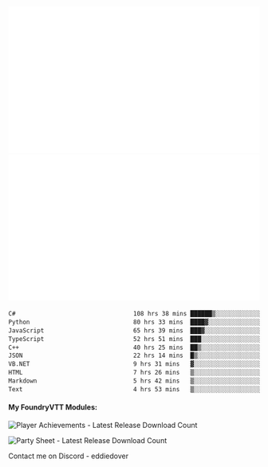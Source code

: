 
![](https://raw.githubusercontent.com/eddiedover/ghstats/master/generated/overview.svg)
![](https://raw.githubusercontent.com/eddiedover/ghstats/master/generated/languages.svg)

<!--START_SECTION:waka-->

```txt
C#                                 108 hrs 38 mins ██████▒░░░░░░░░░░░░░░░░░░   25.17 %
Python                             80 hrs 33 mins  ████▓░░░░░░░░░░░░░░░░░░░░   18.66 %
JavaScript                         65 hrs 39 mins  ███▓░░░░░░░░░░░░░░░░░░░░░   15.21 %
TypeScript                         52 hrs 51 mins  ███░░░░░░░░░░░░░░░░░░░░░░   12.24 %
C++                                40 hrs 25 mins  ██▒░░░░░░░░░░░░░░░░░░░░░░   09.36 %
JSON                               22 hrs 14 mins  █▒░░░░░░░░░░░░░░░░░░░░░░░   05.15 %
VB.NET                             9 hrs 31 mins   ▓░░░░░░░░░░░░░░░░░░░░░░░░   02.21 %
HTML                               7 hrs 26 mins   ▒░░░░░░░░░░░░░░░░░░░░░░░░   01.72 %
Markdown                           5 hrs 42 mins   ▒░░░░░░░░░░░░░░░░░░░░░░░░   01.32 %
Text                               4 hrs 53 mins   ▒░░░░░░░░░░░░░░░░░░░░░░░░   01.13 %
```

<!--END_SECTION:waka-->

#### My FoundryVTT Modules:

  ![Player Achievements - Latest Release Download Count](https://img.shields.io/badge/dynamic/json?label=Player%20Achievements%20-%20Downloads@latest&query=assets%5B1%5D.download_count&url=https%3A%2F%2Fapi.github.com%2Frepos%2FEddieDover%2Ffvtt-player-achievements%2Freleases%2Flatest)

  ![Party Sheet - Latest Release Download Count](https://img.shields.io/badge/dynamic/json?label=Party%20Sheet%20-%20Downloads@latest&query=assets%5B1%5D.download_count&url=https%3A%2F%2Fapi.github.com%2Frepos%2FEddieDover%2Ffvtt-party-sheet%2Freleases%2Flatest)

<a rel="me" href="https://techhub.social/@EddieDover"></a>

Contact me on Discord - eddiedover
